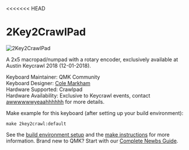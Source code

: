 <<<<<<< HEAD
# 2Key2CrawlPad

![2Key2CrawlPad](https://i.imgur.com/ON7m7RI.jpg)

A 2x5 macropad/numpad with a rotary encoder, exclusively available at Austin Keycrawl 2018 (12-01-2018).

Keyboard Maintainer: QMK Community  
Keyboard Designer: [Cole Markham](https://github.com/colemarkham)  
Hardware Supported: Crawlpad  
Hardware Availability: Exclusive to Keycrawl events, contact [awwwwwwyeaahhhhhh](https://www.reddit.com/user/awwwwwwyeaahhhhhh) for more details.

Make example for this keyboard (after setting up your build environment):

    make 2key2crawl:default

See the [build environment setup](https://docs.qmk.fm/#/getting_started_build_tools) and the [make instructions](https://docs.qmk.fm/#/getting_started_make_guide) for more information. Brand new to QMK? Start with our [Complete Newbs Guide](https://docs.qmk.fm/#/newbs).
